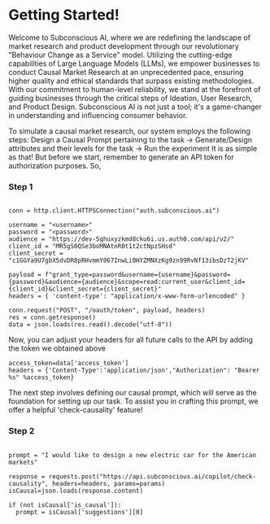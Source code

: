 # Getting Started!

Welcome to Subconscious AI, where we are redefining the landscape of market research and product development through our revolutionary "Behaviour Change as a Service" model. Utilizing the cutting-edge capabilities of Large Language Models (LLMs), we empower businesses to conduct Causal Market Research at an unprecedented pace, ensuring higher quality and ethical standards that surpass existing methodologies. With our commitment to human-level reliability, we stand at the forefront of guiding businesses through the critical steps of Ideation, User Research, and Product Design. Subconscious AI is not just a tool; it's a game-changer in understanding and influencing consumer behavior.

To simulate a causal market research, our system employs the following steps:
Design a Causal Prompt pertaining to the task  -> Generate/Design attributes and their levels for the task -> Run the experiment
It is as simple as that! But before we start, remember to generate an API token for authorization purposes. So, 

### Step 1

```

conn = http.client.HTTPSConnection("auth.subconscious.ai")

username = "<username>"
password = "<password>"
audience = "https://dev-5qhuxyzkmd8cku6i.us.auth0.com/api/v2/"
client_id = "MR5gS0QSe3boMNAtnR0t1t2ctNpzSHsd"
client_secret = "c1GGYa9U7gbX5dvDR8pRHvmmY067InwLi0HYZMNXzKg9zn99RvNf13ibsDzT2jKV"

payload = f"grant_type=password&username={username}&password={password}&audience={audience}&scope=read:current_user&client_id={client_id}&client_secret={client_secret}"
headers = { 'content-type': "application/x-www-form-urlencoded" }

conn.request("POST", "/oauth/token", payload, headers)
res = conn.getresponse()
data = json.loads(res.read().decode("utf-8"))

```

Now, you can adjust your headers for all future calls to the API by adding the token we obtained above

```
access_token=data['access_token']
headers = {'Content-Type':'application/json',"Authorization": "Bearer %s" %access_token}

```

The next step involves defining our causal prompt, which will serve as the foundation for setting up our task. To assist you in crafting this prompt, we offer a helpful 'check-causality' feature!

### Step 2

```

prompt = "I would like to design a new electric car for the American markets"

response = requests.post("https://api.subconscious.ai/copilot/check-causality", headers=headers, params=params)
isCausal=json.loads(response.content)

if (not isCausal['is_causal']):
  prompt = isCausal['suggestions'][0]

```
